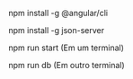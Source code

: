 npm install -g @angular/cli

npm install -g json-server

npm run start (Em um terminal)

npm run db (Em outro terminal)
